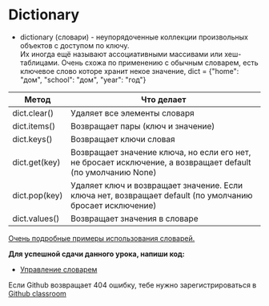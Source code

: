# Dictionary
- dictionary (словари) - неупорядоченные коллекции произвольных объектов с доступом по ключу.    
Их иногда ещё называют ассоциативными массивами или хеш-таблицами. Очень схожа по применению с обычным словарем, есть ключевое слово которе хранит некое значение, dict = {"home": "дом", "school": "дом", "year": "год"}


| Метод  | Что делает  |
|---|---|
| dict.clear()  | Удаляет все элементы словаря |
| dict.items()  | Возвращает пары (ключ и значение) |
| dict.keys()  | Возвращает ключи словая  |
| dict.get(key) | Возвращает значение ключа, но если его нет, не бросает исключение, а возвращает default (по умолчанию None) |
| dict.pop(key)  | Удаляет ключ и возвращает значение. Если ключа нет, возвращает default (по умолчанию бросает исключение)  |
| dict.values()  | Возвращает значения в словаре |


<a href="https://www.programiz.com/python-programming/dictionary" target="_blank">Очень подробные примеры использования словарей.</a>   


**Для успешной сдачи данного урока, напиши код:** 

- <a href="https://github.com/alem-classroom/student-python-introduction-${GITHUB_LOGIN}/blob/master/dict">Управление словарем</a>   

Если Github возвращает 404 ошибку, тебе нужно зарегистрироваться в <a href="https://classroom.github.com/a/c9J3nA9U">Github classroom</a>   

